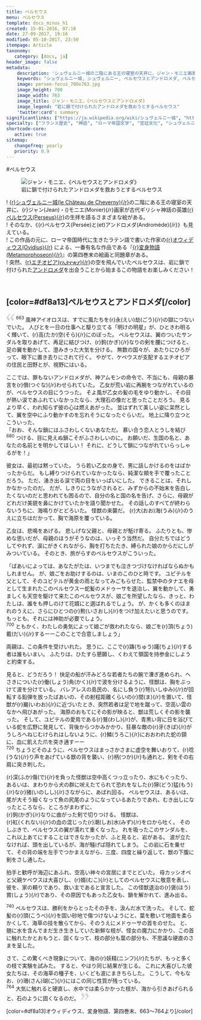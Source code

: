```yaml
---
title: ペルセウス
menu: ペルセウス
template: docs_minus_h1
created: 15-01-2016, 07:10
date: 27-09-2017, 19:16
modified: 05-10-2017, 23:50
itempage: Article
taxonomy:
   category: [docs, ja]
header_image: false
metadata:
    description: 'シュヴェルニー城の二階にある王の寝室の天井に、ジャン・モニエ画家が描いたペルセウスとアンドロメダ諸絵画の元に、オウィディウス作家が書いた『変身物語』の第四巻末の『ペルセウスとアンドロメダ』章を語る文書'
    keywords: "シュヴェルニー城, シュヴェルニー, ペルセウスとアンドロメダ, ペルセウス, アンドロメダ, オウィディウス, 変身物語, ジャン・モニエ, Jean MONIER, Persée et Andromède, Persée, Andromède, Cheverny, Château de Cheverny"
    image: persee-focus_700x763.jpg
    image_height: 700
    image_width: 763
    image_title: ジャン・モニエ、《ペルセウスとアンドロメダ》
    image_legend: "岩に鎖で付けられたアンドロメダを救おうとするペルセウス"
    'twitter:card': summary
significantlinks: ["https://ja.wikipedia.org/wiki/シュヴェルニー城", "https://ja.wikipedia.org/wiki/ペルセウス", "https://ja.wikipedia.org/wiki/オウィディウス", "https://ja.wikipedia.org/wiki/変身物語", "https://ja.wikipedia.org/wiki/エチオピア", "https://ja.wikipedia.org/wiki/アンドロメダ"]
specialty: ["フランス歴史", "神話", "ローマ帝国文学", "宮廷文化", "シュヴェルニー城", "シュヴェルニー", "ペルセウスとアンドロメダ", "ペルセウス", "アンドロメダ", "オウィディウス", "変身物語", "ジャン・モニエ", "Cheverny", "Jean MONIER", "Persée et Andromède", "Persée", "Andromède", "Château de Cheverny"]
shortcode-core:
   active: true
sitemap:
   changefreq: yearly
   priority: 0.9
---
```

#ペルセウス

<figure><picture>
<source
media="(min-width: 959px)"
sizes="(max-width: 767px) 98vw, (min-width: 959px) 50vw, 86vw"
srcset="
/user/sites/docs/pages/01.home/04.chateaux-de-la-loire/03.cheverny/02.perseus/persee-280.webp 280w,
/user/sites/docs/pages/01.home/04.chateaux-de-la-loire/03.cheverny/02.perseus/persee-380.webp 380w,
/user/sites/docs/pages/01.home/04.chateaux-de-la-loire/03.cheverny/02.perseus/persee-480.webp 480w,
/user/sites/docs/pages/01.home/04.chateaux-de-la-loire/03.cheverny/02.perseus/persee-640.webp 640w,
/user/sites/docs/pages/01.home/04.chateaux-de-la-loire/03.cheverny/02.perseus/persee_700x869.webp 700w"
type="image/webp" />
<source
media="(min-width: 959px)"
sizes="(max-width: 767px) 98vw, (min-width: 959px) 50vw, 86vw"
srcset="
/user/sites/docs/pages/01.home/04.chateaux-de-la-loire/03.cheverny/02.perseus/persee-280.jpg 280w,
/user/sites/docs/pages/01.home/04.chateaux-de-la-loire/03.cheverny/02.perseus/persee-380.jpg 380w,
/user/sites/docs/pages/01.home/04.chateaux-de-la-loire/03.cheverny/02.perseus/persee-480.jpg 480w,
/user/sites/docs/pages/01.home/04.chateaux-de-la-loire/03.cheverny/02.perseus/persee-640.jpg 640w,
/user/sites/docs/pages/01.home/04.chateaux-de-la-loire/03.cheverny/02.perseus/persee_700x869.jpg 700w" />
<source
sizes="(max-width: 767px) 98vw, (min-width: 959px) 50vw, 86vw"
srcset="
/user/sites/docs/pages/01.home/04.chateaux-de-la-loire/03.cheverny/02.perseus/persee-focus-280.webp 280w,
/user/sites/docs/pages/01.home/04.chateaux-de-la-loire/03.cheverny/02.perseus/persee-focus-380.webp 380w,
/user/sites/docs/pages/01.home/04.chateaux-de-la-loire/03.cheverny/02.perseus/persee-focus-480.webp 480w,
/user/sites/docs/pages/01.home/04.chateaux-de-la-loire/03.cheverny/02.perseus/persee-focus-640.webp 640w,
/user/sites/docs/pages/01.home/04.chateaux-de-la-loire/03.cheverny/02.perseus/persee-focus_700x763.webp 700w"
type="image/webp" />
<img src="/user/sites/docs/pages/01.home/04.chateaux-de-la-loire/03.cheverny/02.perseus/persee-focus_700x763.jpg" alt="ジャン・モニエ、《ペルセウスとアンドロメダ》" title="ジャン・モニエ、《ペルセウスとアンドロメダ》" class="class-diane-img"
sizes="(max-width: 767px) 98vw, (min-width: 959px) 50vw, 86vw"
srcset="
/user/sites/docs/pages/01.home/04.chateaux-de-la-loire/03.cheverny/02.perseus/persee-focus-280.jpg 280w,
/user/sites/docs/pages/01.home/04.chateaux-de-la-loire/03.cheverny/02.perseus/persee-focus-380.jpg 380w,
/user/sites/docs/pages/01.home/04.chateaux-de-la-loire/03.cheverny/02.perseus/persee-focus-480.jpg 480w,
/user/sites/docs/pages/01.home/04.chateaux-de-la-loire/03.cheverny/02.perseus/persee-focus-640.jpg 640w,
/user/sites/docs/pages/01.home/04.chateaux-de-la-loire/03.cheverny/02.perseus/persee-focus_700x763.jpg 700w"
>
</picture><figcaption>岩に鎖で付けられたアンドロメダを救おうとするペルセウス</figcaption></figure>

! [{r}シュヴェルニー城(le&#160;Château&#160;de&#160;Cheverny){/r}][1]の二階にある王の寝室の天井に、{r}ジャン(Jean)・()モニエ(Monier){/r}画家が古代ギリシャ神話の英雄[{r}ペルセウス(Perseus){/r}][2]の生拝を語るさまざまな絵がある。  
! そのなか、《{r}ペルセウス(Persée)と(et)アンドロメダ(Andromède){/r}》も見えている。  
! この作品の元に、ローマ帝国時代に生きたラテン語で書いた作家の[{r}オウィディウス(Ovidius){/r}][3] による、一番有名な作品である『[{r}変身物語(Metamorphoseon){/r}][4]』の第四巻末の絵画と同題章がある。  
! 突然、[{r}エチオピア(የኢትዮጵያ){/r}][5]の空を飛んでいたペルセウスは、岩に鎖で付けられた[アンドロメダ][6]を出会うことから始まるこの物語をお楽しみください！

<br>

## [color=#df8a13]ペルセウスとアンドロメダ[/color]

<span><svg xmlns="http://www.w3.org/2000/svg" width="22px" height="22px" viewBox="0 0 78 78" fill="lightgrey" opacity="1"><path d="M76.5 9.0009L57.0898 32.605c-.88226 1.10283-.88226 1.54397-.88226 1.76454 0 1.10286 1.76455 3.30857 2.8674 4.632l13.0167 14.99877L61.50123 74.9545 50.4727 59.51456c-2.87047-3.97028-10.80793-15.88413-10.80793-19.19267 0-1.76458.6617-2.4263 6.6171-9.7051C60.8395 12.74754 63.04522 10.98297 70.98575 3.0455L76.5 9.00092zm-38.16172 0L18.9281 32.605c-.88228 1.10283-.88228 1.54397-.88228 1.76454 0 1.10286 1.76457 3.30857 2.86742 4.632L33.92688 54.0003 23.3395 74.9545 12.30793 59.51456C9.44053 55.54428 1.5 43.63043 1.5 40.3219c0-1.76458.6617-2.4263 6.6171-9.7051C22.67475 12.74754 24.88043 10.98297 32.82097 3.0455l5.51732 5.9554z"/></svg></span>
<sup>663</sup> 
風神アイオロスは、すでに風たちを{r}永(えい)劫(ごう){/r}の獄につないでいた。
人びとを一日の仕事へと駆り立てる「明けの明星」が、ひときわ明るく輝いて、{r}高(たか)空(そら){/r}にのぼった。
ペルセウスは、翼のついたサンダルを取りあげて、再足に結びつけ、{r}鉤(かぎ){/r}なりの剣を腰につけると、足の翼を動かして、澄みきった大気を分ける。
無数の国々が、あたりにひろがって、眼下に置き去りにされて行く。
やがて、ケペウスが支配するエチオピアの住民と田野とが、視野にはいる。

ここでは、罪もないアンドロメダが、神アムモンの命令で、不当にも、母親の暴言を{r}償(つぐな){/r}わせられていた。
乙女が荒い岩に再腕をつながれているのが、ペルセウスの目にうつった。
そよ風が乙女の髪の毛をゆり動かし、その目が熱い涙であふれていなかったなら、大理石の像だと思ったことだろう。
見るより早く、われ知らず彼の心は燃えあがった。
並はずれて美しい姿に呆然として、翼を空中にふり動かすのを忘れそうになったぐらいだ。
地上に降り立つとこういった、  
「おお、そんな鎖にはふさわしくないあなただ。
慕い合う恋人とうしを結び  
<sup>680</sup> 
つける、目に見えぬ鎖こそがふさわしいのに。
お願いだ、生国の名と、あなたの名前とを明かしてほしい！
それに、どうして鎖につながれていらっしゃるがを！」

彼女は、最初は黙っていた。
うら若い乙女の身で、男に話しかけるのをはばかったからだ。
もし縛りつけられていなかったなら、純潔な頬を手で覆ったことだろう。
ただ、湧き出る涙で両の目をいっぱいにした。
できることは、それしかなかったのだ。
だが、しきりにうながされると、みずからの不始末を告白したくないのだと思われても困るので、自分の名と国の名を告げ、さらに、母親がどれだけ美貌を鼻にかけていたかを語り聞かせた。
その話しのすべてが終わらないうちに、海鳴りがとどろいた。
怪獣の来襲だ。
{r}大(おお)海(うみ){/r}のうえに立ちはだかって、胸で海原を覆っている。

乙女は、悲鳴をあげる。
悲しげな父親と、母親とが駈け寄る。
ふたりとも、惨めな思いだが、母親のほうがそうなのは、いっそう当然だ。
自分たちではどうしてやれず、涙にがきくれながら、胸を打ちたたき、縛られた娘のからだにしがみついている。
そのとき、旅がらすのペルセウスがこういった。

「ばあいによっては、あなたがたは、いつまでも泣きつづけなければならぬかもしれません。
が、娘ごをお助けするのは、いまのこのひと時です。
ユピテルを父として、そのユピテルが黄金の雨となってみごもらせた、監禁中のタナエを母として生まれたこのペルセウスー蛇髪のメドゥーサを退治し、翼を動かして、勇ましくも天空を駆けて来たこのペルセウスが、娘ごを所望したなら、きっと、わたしは、誰をも押しのけて花婿にと選ばれるでしょう。
が、かくも多くのほまれのうえに、さらにひとつの{r}勲(いさおし){/r}をつけ加えたいと思うのです。
もっとも、それには神助が必要でしょう。  
<sup>700</sup> 
ともかく、わたしの勇気によって娘ごが救われたなら、娘ごを{r}頂(ちょう)戴(だい){/r}するーーこのことで合意しましょう」

両親は、この条件を受けいれた。
思うに、ここで{r}躊(ちゅう)躇(ちょ){/r}する者は誰もいまい。
ふたりは、ひたすら懇願し、くわえて領国を持参金にしようと約束する。

見ると、どうだろう！ 快足の船が汗みどろな若者たちの腕で漕ぎ進められ、ヘさきについた{r}働(しょう)角(かく){/r}で波を分けるように、怪獣は、胸をぶっけて波を分けている。
バレアレスの島民の、名にし負う{r}弩(いしゆみ){/r}が回転する鉛弾を放ったばあいの、その射程距離くらいの{r}間(ま){/r}を置いて、怪獣が{r}巌(いわお){/r}に近づいたとき、突然若者は足で地を蹴って、空高い雲のなかへ飛びあがった。
海原のおもてにその影が映ると、獣は荒しくその影を襲った。
そして、ユピテルの愛鳥である{r}鷲(わし){/r}が、青黒い背に日を浴びている蛇を広野に発見して、背後からつかみかかり、狂暴な敵の{r}牙(きば){/r}がうしろへねじむけられはしないように、{r}鱗(うろこ){/r}におおわれた蛇の頸に、血に飢えた爪を突き通すーー  
<sup>720</sup> 
ちょうどそのように、ペルセウスはまっさかさまに虚空を舞いおりて、{r}唸(うな){/r}り声をあげている獣の背を襲い、{r}柄(つか){/r}も通れと、剣をその右肩に突き刺した。

{r}深(ふか)傷(で){/r}を負った怪獣は空中高くつっ立ったり、水にもぐったり、あるいは、まわりから犬の群に吠えたてられて恐れをなした{r}獰(どう)猛(もう){/r}な{r}猪(いのしし){/r}さながらに、あばれ回る。
ペルセウスは、あるいは、尾が大そう細くなって魚の尻尾のようになっているあたりであれ、むき出しになったところなら、ところがまわずに、  
{r}鉤(かぎ){/r}なりに曲がった剣で切りつける。
怪獣は、  
{r}紅(くれない){/r}の血の混じった{r}潮(しお)水(みず){/r}をロから吐く。
そのしぶきで、ペルセウスの翼が濡れて重くなった。
れを吸ったこのサンダルを、これ以上あてにすることはできなかったが、ふと見ると、岩がある。
波が立たなければ、頭を出しているが、海が騒げば隠れてしまう。
この岩に石を乗せて、その背の端を左手でつかまえながら、三度、四度と繰り返して、獣の下腹に剣をさし通した。

拍手と歓呼が海辺にあふれ、空高い神々の宮居にまでとどいた。
母カッシオペと父親ケペウスは大喜びし、{r}婿(むこ){/r}としてのペルセウスに敬意を表し、彼を、家の頼りであり、救い主であると宣言した。
この怪獣退治の{r}褒(ほう)賞(しょう){/r}であり、その原因でもあった乙女も、鎖を解かれて、進み出る。

<sup>740</sup> 
ペルセウスは、勝利をからとったその手を、汲んだ水で洗った。
そして、蛇髪の{r}頭(こうべ){/r}を固い砂地で傷つけないようにと、葉を敷いて地面を柔らかくして、海草の技を散らてから、そのうえにメドゥーサの首をのせた。
と、髄に水を含んでまだ生き生きしていた新鮮な枝が、怪女の魔力にかかり、この首に触れたかとおもうと、固くなって、枝の部分も葉の部分も、不思議な硬直のさまを呈した。

さて、この驚くべき現象について、海の{r}妖精(ニンフ){/r}たちが、もっと多くの枝で実験を試みた。
すると、やはり同じ結果が生じる。
これに大喜びした彼女たちは、その海草の種子を、いくども波にまきちらした。
こうして、今もなお、{r}珊(さん)瑚(ご){/r}にはこの同じ性質が残っている。  
<sup>764</sup> 
大気に触れると硬直し、水中では柔らかかった枝が、海から引きあげられると、石のように固くなるのだ。
 <span><svg xmlns="http://www.w3.org/2000/svg" width="22px" height="22px" viewBox="0 0 78 78" fill="lightgrey" opacity="1"><path d="M1.5 68.9991L20.9102 45.395c.88226-1.10283.88226-1.54397.88226-1.76454 0-1.10286-1.76455-3.30857-2.8674-4.632L5.90836 23.9997 16.49877 3.0455 27.5273 18.48544c2.87047 3.97028 10.80793 15.88413 10.80793 19.19267 0 1.76458-.6617 2.4263-6.6171 9.7051C17.1605 65.25246 14.95478 67.01703 7.01425 74.9545L1.5 68.99908zm38.16172 0L59.0719 45.395c.88228-1.10283.88228-1.54397.88228-1.76454 0-1.10286-1.76457-3.30857-2.86742-4.632L44.07312 23.9997 54.6605 3.0455l11.03157 15.43992C68.55947 22.45572 76.5 34.36957 76.5 37.6781c0 1.76458-.6617 2.4263-6.6171 9.7051C55.32526 65.25246 53.11957 67.01703 45.17904 74.9545l-5.51732-5.9554z"/></svg></span>  

[color=#df8a13]オウィディウス、変身物語、第四巻末、663～764より[/color]

[1]: https://ja.wikipedia.org/wiki/シュヴェルニー城 "https://ja.wikipedia.org/wiki/シュヴェルニー城"
[2]: https://ja.wikipedia.org/wiki/ペルセウス "https://ja.wikipedia.org/wiki/ペルセウス"
[3]: https://ja.wikipedia.org/wiki/オウィディウス "https://ja.wikipedia.org/wiki/オウィディウス"
[4]: https://ja.wikipedia.org/wiki/変身物語 "https://ja.wikipedia.org/wiki/変身物語"
[5]: https://ja.wikipedia.org/wiki/エチオピア "https://ja.wikipedia.org/wiki/エチオピア"
[6]: https://ja.wikipedia.org/wiki/アンドロメダ "https://ja.wikipedia.org/wiki/アンドロメダ"